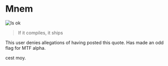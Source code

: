 # Mnem

![Is ok](https://badgen.net/static/status/ok/green?icon=discord)

> If it compiles, it ships

This user denies allegations of having posted this
quote. Has made an odd flag for MTF alpha.

cest moy.
